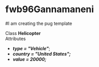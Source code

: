 # fwb96Gannamaneni
#I am creating the pug template<br>

Class **Helicopter**<br>
Attributes<br>
- ***type = "Vehicle"***;<br>
- ***country = "United States";***<br>
- ***value = 20000;***<br>
